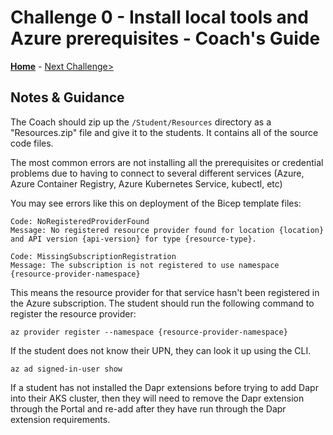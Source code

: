 # Challenge 0 - Install local tools and Azure prerequisites - Coach's Guide

**[Home](./README.md)** - [Next Challenge>](./Solution-01.md)

## Notes & Guidance

The Coach should zip up the `/Student/Resources` directory as a "Resources.zip" file and give it to the students. It contains all of the source code files.

The most common errors are not installing all the prerequisites or credential problems due to having to connect to several different services (Azure, Azure Container Registry, Azure Kubernetes Service, kubectl, etc)

You may see errors like this on deployment of the Bicep template files:

```shell
Code: NoRegisteredProviderFound
Message: No registered resource provider found for location {location}
and API version {api-version} for type {resource-type}.
```

```shell
Code: MissingSubscriptionRegistration
Message: The subscription is not registered to use namespace {resource-provider-namespace}
```

This means the resource provider for that service hasn't been registered in the Azure subscription. The student should run the following command to register the resource provider:

```shell
az provider register --namespace {resource-provider-namespace}
```


If the student does not know their UPN, they can look it up using the CLI.  

```shell
az ad signed-in-user show
```

If a student has not installed the Dapr extensions before trying to add Dapr into their AKS cluster, then they will need to remove the Dapr extension through the Portal and re-add after they have run through the Dapr extension requirements.
